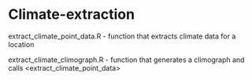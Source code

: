 # Climate-extraction

extract_climate_point_data.R - function that extracts climate data for a location

extract_climate_climograph.R - function that generates a climograph and calls <extract_climate_point_data>
